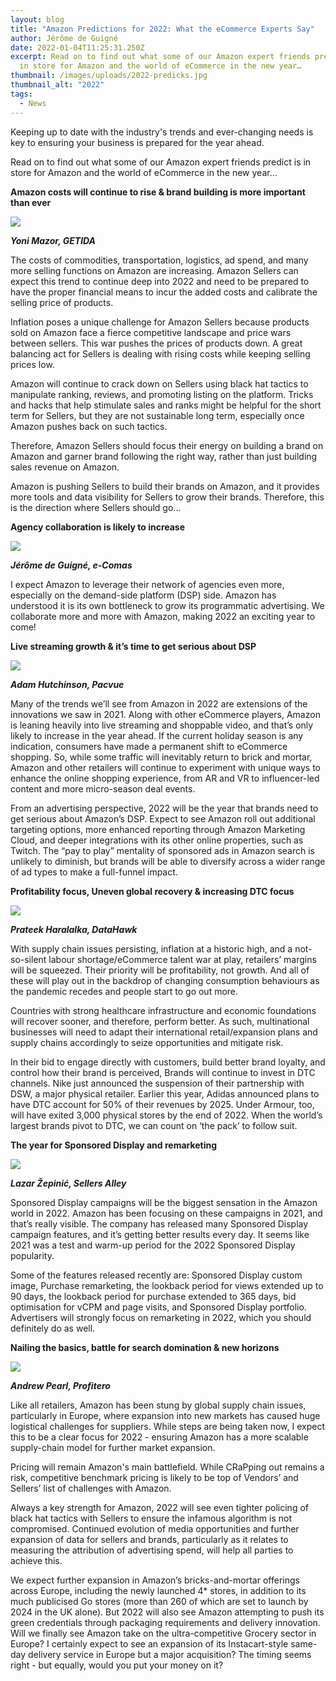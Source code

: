```yaml
---
layout: blog
title: "Amazon Predictions for 2022: What the eCommerce Experts Say"
author: Jérôme de Guigné
date: 2022-01-04T11:25:31.250Z
excerpt: Read on to find out what some of our Amazon expert friends predict is
  in store for Amazon and the world of eCommerce in the new year…
thumbnail: /images/uploads/2022-predicks.jpg
thumbnail_alt: "2022"
tags:
  - News
---
```

<!--StartFragment-->

Keeping up to date with the industry's trends and ever-changing needs is key to ensuring your business is prepared for the year ahead.



Read on to find out what some of our Amazon expert friends predict is in store for Amazon and the world of eCommerce in the new year…



**Amazon costs will continue to rise & brand building is more important than ever**



![](/images/uploads/yoni.jpg)

***Yoni Mazor, GETIDA***



The costs of commodities, transportation, logistics, ad spend, and many more selling functions on Amazon are increasing. Amazon Sellers can expect this trend to continue deep into 2022 and need to be prepared to have the proper financial means to incur the added costs and calibrate the selling price of products. 



Inflation poses a unique challenge for Amazon Sellers because products sold on Amazon face a fierce competitive landscape and price wars between sellers. This war pushes the prices of products down. A great balancing act for Sellers is dealing with rising costs while keeping selling prices low. 



Amazon will continue to crack down on Sellers using black hat tactics to manipulate ranking, reviews, and promoting listing on the platform. Tricks and hacks that help stimulate sales and ranks might be helpful for the short term for Sellers, but they are not sustainable long term, especially once Amazon pushes back on such tactics. 



Therefore, Amazon Sellers should focus their energy on building a brand on Amazon and garner brand following the right way, rather than just building sales revenue on Amazon. 



Amazon is pushing Sellers to build their brands on Amazon, and it provides more tools and data visibility for Sellers to grow their brands. Therefore, this is the direction where Sellers should go... 





**Agency collaboration is likely to increase** 



![](/images/uploads/jerome.png)



***Jérôme de Guigné, e-Comas***



I expect Amazon to leverage their network of agencies even more, especially on the demand-side platform (DSP) side. Amazon has understood it is its own bottleneck to grow its programmatic advertising. We collaborate more and more with Amazon, making 2022 an exciting year to come!



**Live streaming growth & it’s time to get serious about DSP**





![](/images/uploads/adam.jpg)

***Adam Hutchinson, Pacvue*** 

Many of the trends we’ll see from Amazon in 2022 are extensions of the innovations we saw in 2021. Along with other eCommerce players, Amazon is leaning heavily into live streaming and shoppable video, and that’s only likely to increase in the year ahead. If the current holiday season is any indication, consumers have made a permanent shift to eCommerce shopping. So, while some traffic will inevitably return to brick and mortar, Amazon and other retailers will continue to experiment with unique ways to enhance the online shopping experience, from AR and VR to influencer-led content and more micro-season deal events.  



From an advertising perspective, 2022 will be the year that brands need to get serious about Amazon’s DSP. Expect to see Amazon roll out additional targeting options, more enhanced reporting through Amazon Marketing Cloud, and deeper integrations with its other online properties, such as Twitch. The “pay to play” mentality of sponsored ads in Amazon search is unlikely to diminish, but brands will be able to diversify across a wider range of ad types to make a full-funnel impact. 

**Profitability focus, Uneven global recovery & increasing DTC focus** 





![](/images/uploads/prateek.jpg)

***Prateek Haralalka, DataHawk***

With supply chain issues persisting, inflation at a historic high, and a not-so-silent labour shortage/eCommerce talent war at play, retailers’ margins will be squeezed. Their priority will be profitability, not growth. And all of these will play out in the backdrop of changing consumption behaviours as the pandemic recedes and people start to go out more.



Countries with strong healthcare infrastructure and economic foundations will recover sooner, and therefore, perform better. As such, multinational businesses will need to adapt their international retail/expansion plans and supply chains accordingly to seize opportunities and mitigate risk.



In their bid to engage directly with customers, build better brand loyalty, and control how their brand is perceived, Brands will continue to invest in DTC channels. Nike just announced the suspension of their partnership with DSW, a major physical retailer. Earlier this year, Adidas announced plans to have DTC account for 50% of their revenues by 2025. Under Armour, too, will have exited 3,000 physical stores by the end of 2022. When the world’s largest brands pivot to DTC, we can count on ‘the pack’ to follow suit.

**The year for Sponsored Display and remarketing** 



![](/images/uploads/lazar.jpg)



***Lazar Žepinić, Sellers Alley***



Sponsored Display campaigns will be the biggest sensation in the Amazon world in 2022. Amazon has been focusing on these campaigns in 2021, and that’s really visible. The company has released many Sponsored Display campaign features, and it’s getting better results every day. It seems like 2021 was a test and warm-up period for the 2022 Sponsored Display popularity.  



Some of the features released recently are: Sponsored Display custom image, Purchase remarketing, the lookback period for views extended up to 90 days, the lookback period for purchase extended to 365 days, bid optimisation for vCPM and page visits, and Sponsored Display portfolio. Advertisers will strongly focus on remarketing in 2022, which you should definitely do as well. 

**Nailing the basics, battle for search domination & new horizons**



![](/images/uploads/andrew.jpg)

***Andrew Pearl, Profitero***



Like all retailers, Amazon has been stung by global supply chain issues, particularly in Europe, where expansion into new markets has caused huge logistical challenges for suppliers. While steps are being taken now, I expect this to be a clear focus for 2022 - ensuring Amazon has a more scalable supply-chain model for further market expansion.  

Pricing will remain Amazon's main battlefield. While CRaPping out remains a risk, competitive benchmark pricing is likely to be top of Vendors’ and Sellers’ list of challenges with Amazon.



Always a key strength for Amazon, 2022 will see even tighter policing of black hat tactics with Sellers to ensure the infamous algorithm is not compromised. Continued evolution of media opportunities and further expansion of data for sellers and brands, particularly as it relates to measuring the attribution of advertising spend, will help all parties to achieve this.



We expect further expansion in Amazon’s bricks-and-mortar offerings across Europe, including the newly launched 4* stores, in addition to its much publicised Go stores (more than 260 of which are set to launch by 2024 in the UK alone). But 2022 will also see Amazon attempting to push its green credentials through packaging requirements and delivery innovation. Will we finally see Amazon take on the ultra-competitive Grocery sector in Europe? I certainly expect to see an expansion of its Instacart-style same-day delivery service in Europe but a major acquisition? The timing seems right - but equally, would you put your money on it?

<!--EndFragment-->
